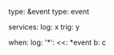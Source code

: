 type: &event
  type: event

services:
  log: x
  trig: y

when:
  log:
    '*':
      <<: *event
      b: c